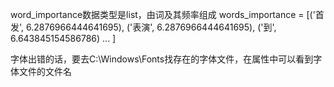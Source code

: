 word_importance数据类型是list，由词及其频率组成
words_importance = 
[('首发', 6.2876966444641695),
 ('表演', 6.2876966444641695),
 ('到', 6.643845154586786)
 ...
 ]

字体出错的话，要去C:\Windows\Fonts找存在的字体文件，在属性中可以看到字体文件的文件名
